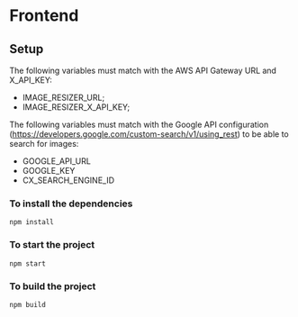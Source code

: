 # Frontend

## Setup

The following variables must match with the AWS API Gateway URL and X_API_KEY:
 - IMAGE_RESIZER_URL;
 - IMAGE_RESIZER_X_API_KEY;

The following variables must match with the Google API configuration (https://developers.google.com/custom-search/v1/using_rest) to be able to search for images:
- GOOGLE_API_URL
- GOOGLE_KEY
- CX_SEARCH_ENGINE_ID

### To install the dependencies

```
npm install
```

### To start the project

```
npm start
```


### To build the project

```
npm build
```

